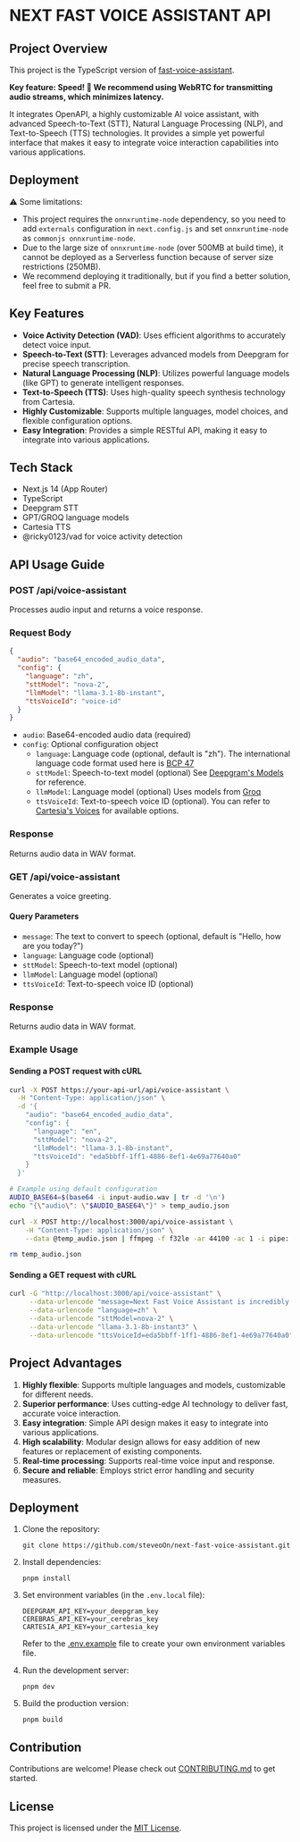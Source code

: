 # NEXT FAST VOICE ASSISTANT API

## Project Overview

This project is the TypeScript version of [fast-voice-assistant](https://github.com/dsa/fast-voice-assistant.git).

**Key feature: Speed! 🚀 We recommend using WebRTC for transmitting audio streams, which minimizes latency.**

It integrates OpenAPI, a highly customizable AI voice assistant, with advanced Speech-to-Text (STT), Natural Language Processing (NLP), and Text-to-Speech (TTS) technologies. It provides a simple yet powerful interface that makes it easy to integrate voice interaction capabilities into various applications.

## Deployment

⚠️ Some limitations:

- This project requires the `onnxruntime-node` dependency, so you need to add `externals` configuration in `next.config.js` and set `onnxruntime-node` as `commonjs onnxruntime-node`.
- Due to the large size of `onnxruntime-node` (over 500MB at build time), it cannot be deployed as a Serverless function because of server size restrictions (250MB).
- We recommend deploying it traditionally, but if you find a better solution, feel free to submit a PR.

## Key Features

- **Voice Activity Detection (VAD)**: Uses efficient algorithms to accurately detect voice input.
- **Speech-to-Text (STT)**: Leverages advanced models from Deepgram for precise speech transcription.
- **Natural Language Processing (NLP)**: Utilizes powerful language models (like GPT) to generate intelligent responses.
- **Text-to-Speech (TTS)**: Uses high-quality speech synthesis technology from Cartesia.
- **Highly Customizable**: Supports multiple languages, model choices, and flexible configuration options.
- **Easy Integration**: Provides a simple RESTful API, making it easy to integrate into various applications.

## Tech Stack

- Next.js 14 (App Router)
- TypeScript
- Deepgram STT
- GPT/GROQ language models
- Cartesia TTS
- @ricky0123/vad for voice activity detection

## API Usage Guide

### POST /api/voice-assistant

Processes audio input and returns a voice response.

### Request Body

```json
{
  "audio": "base64_encoded_audio_data",
  "config": {
    "language": "zh",
    "sttModel": "nova-2",
    "llmModel": "llama-3.1-8b-instant",
    "ttsVoiceId": "voice-id"
  }
}
```

- `audio`: Base64-encoded audio data (required)
- `config`: Optional configuration object
  - `language`: Language code (optional, default is "zh"). The international language code format used here is [BCP 47](https://en.wikipedia.org/wiki/IETF_language_tag)
  - `sttModel`: Speech-to-text model (optional) See [Deepgram's Models](https://developers.deepgram.com/docs/models) for reference.
  - `llmModel`: Language model (optional) Uses models from [Groq](https://console.groq.com/docs/models)
  - `ttsVoiceId`: Text-to-speech voice ID (optional). You can refer to [Cartesia's Voices](https://play.cartesia.ai/library) for available options.

### Response

Returns audio data in WAV format.

### GET /api/voice-assistant

Generates a voice greeting.

#### Query Parameters

- `message`: The text to convert to speech (optional, default is "Hello, how are you today?")
- `language`: Language code (optional)
- `sttModel`: Speech-to-text model (optional)
- `llmModel`: Language model (optional)
- `ttsVoiceId`: Text-to-speech voice ID (optional)

### Response

Returns audio data in WAV format.

### Example Usage

#### Sending a POST request with cURL

```bash
curl -X POST https://your-api-url/api/voice-assistant \
  -H "Content-Type: application/json" \
  -d '{
    "audio": "base64_encoded_audio_data",
    "config": {
      "language": "en",
      "sttModel": "nova-2",
      "llmModel": "llama-3.1-8b-instant",
      "ttsVoiceId": "eda5bbff-1ff1-4886-8ef1-4e69a77640a0"
    }
  }'

# Example using default configuration
AUDIO_BASE64=$(base64 -i input-audio.wav | tr -d '\n')
echo "{\"audio\": \"$AUDIO_BASE64\"}" > temp_audio.json

curl -X POST http://localhost:3000/api/voice-assistant \
    -H "Content-Type: application/json" \
    --data @temp_audio.json | ffmpeg -f f32le -ar 44100 -ac 1 -i pipe: output4.wav

rm temp_audio.json
```

#### Sending a GET request with cURL

```bash
curl -G "http://localhost:3000/api/voice-assistant" \
     --data-urlencode "message=Next Fast Voice Assistant is incredibly fast and convenient!" \
     --data-urlencode "language=zh" \
     --data-urlencode "sttModel=nova-2" \
     --data-urlencode "llama-3.1-8b-instant3" \
     --data-urlencode "ttsVoiceId=eda5bbff-1ff1-4886-8ef1-4e69a77640a0" | ffmpeg -f f32le -ar 44100 -ac 1 -i pipe: voice.wav
```

## Project Advantages

1. **Highly flexible**: Supports multiple languages and models, customizable for different needs.
2. **Superior performance**: Uses cutting-edge AI technology to deliver fast, accurate voice interaction.
3. **Easy integration**: Simple API design makes it easy to integrate into various applications.
4. **High scalability**: Modular design allows for easy addition of new features or replacement of existing components.
5. **Real-time processing**: Supports real-time voice input and response.
6. **Secure and reliable**: Employs strict error handling and security measures.

## Deployment

1. Clone the repository:

   ```
   git clone https://github.com/steveoOn/next-fast-voice-assistant.git
   ```

2. Install dependencies:

   ```
   pnpm install
   ```

3. Set environment variables (in the `.env.local` file):

   ```
   DEEPGRAM_API_KEY=your_deepgram_key
   CEREBRAS_API_KEY=your_cerebras_key
   CARTESIA_API_KEY=your_cartesia_key
   ```

   Refer to the [.env.example](./.env.example) file to create your own environment variables file.

4. Run the development server:

   ```
   pnpm dev
   ```

5. Build the production version:
   ```
   pnpm build
   ```

## Contribution

Contributions are welcome! Please check out [CONTRIBUTING.md](CONTRIBUTING.md) to get started.

## License

This project is licensed under the [MIT License](LICENSE).